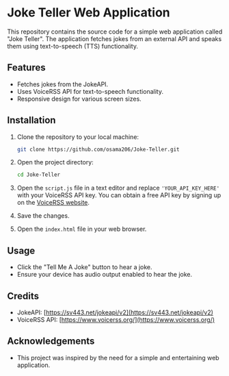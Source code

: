 # Joke Teller Web Application

This repository contains the source code for a simple web application called "Joke Teller". The application fetches jokes from an external API and speaks them using text-to-speech (TTS) functionality.

## Features

- Fetches jokes from the JokeAPI.
- Uses VoiceRSS API for text-to-speech functionality.
- Responsive design for various screen sizes.

## Installation

1. Clone the repository to your local machine:

   ```bash
   git clone https://github.com/osama206/Joke-Teller.git
   ```

2. Open the project directory:

   ```bash
   cd Joke-Teller
   ```

3. Open the `script.js` file in a text editor and replace `'YOUR_API_KEY_HERE'` with your VoiceRSS API key. You can obtain a free API key by signing up on the [VoiceRSS website](https://www.voicerss.org/).

4. Save the changes.

5. Open the `index.html` file in your web browser.

## Usage

- Click the "Tell Me A Joke" button to hear a joke.
- Ensure your device has audio output enabled to hear the joke.

## Credits

- JokeAPI: [https://sv443.net/jokeapi/v2](https://sv443.net/jokeapi/v2)
- VoiceRSS API: [https://www.voicerss.org/](https://www.voicerss.org/)

## Acknowledgements

- This project was inspired by the need for a simple and entertaining web application.
